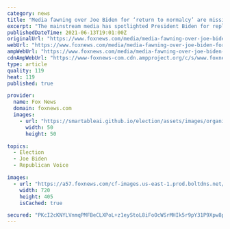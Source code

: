 ```yaml
---
category: news
title: "Media fawning over Joe Biden for ‘return to normalcy’ are missing 'destabilizing effects': Ben Domenech"
excerpt: "The mainstream media has spotlighted President Biden for replacing Trump, The Federalist founder Ben Domenech argued on \"Media Buzz.\""
publishedDateTime: 2021-06-13T19:01:00Z
originalUrl: "https://www.foxnews.com/media/media-fawning-over-joe-biden-for-return-to-normalcy-from-trump-years-ben-domenech"
webUrl: "https://www.foxnews.com/media/media-fawning-over-joe-biden-for-return-to-normalcy-from-trump-years-ben-domenech"
ampWebUrl: "https://www.foxnews.com/media/media-fawning-over-joe-biden-for-return-to-normalcy-from-trump-years-ben-domenech.amp"
cdnAmpWebUrl: "https://www-foxnews-com.cdn.ampproject.org/c/s/www.foxnews.com/media/media-fawning-over-joe-biden-for-return-to-normalcy-from-trump-years-ben-domenech.amp"
type: article
quality: 119
heat: 119
published: true

provider:
  name: Fox News
  domain: foxnews.com
  images:
    - url: "https://smartableai.github.io/election/assets/images/organizations/foxnews.com-50x50.jpg"
      width: 50
      height: 50

topics:
  - Election
  - Joe Biden
  - Republican Voice

images:
  - url: "https://a57.foxnews.com/cf-images.us-east-1.prod.boltdns.net/v1/static/694940094001/2411cae0-9c18-4a55-abf0-2cae2c64bb7d/a9cabb4f-5ce4-40c3-84ca-8a10a3d1e0ba/1280x720/match/720/405/image.jpg?ve=1&tl=1"
    width: 720
    height: 405
    isCached: true

secured: "PKcI2cKNYLVnmqPMFBeCLXPoL+z1eyStoL8iFoOcWSrMHIk5r9pY31P9Xpw8pU5tbDPxOaP3LUT0DBafxnwNVBbEjsYiAJU4iyo5xs23f7IyJCGODXsaKn3nEylbNqs73v4rYwUPXqbu5fEIcWReOCcAgdBJT64gONdoyYmVdlkiXBERqXkkZvlsaBjulkhMvfAgr+fa4H88JZ9ByGb8MsYv4fjaRXfKy8ro1ugGIyk3PQdOrFcWrjcrW4Dwt/vZF2im6VJ71Zsb9ffbQ0YvKMhQZk7FEEapWKKK9xt+QJU+2G3tmi0hqFSltq5QsiDvXGr4jefwKC2aJyIvlRtFpoY03D8TFd40xggm/4eKERI=;8DEyeUUdqEDFodIKfSoQNA=="
---
```


